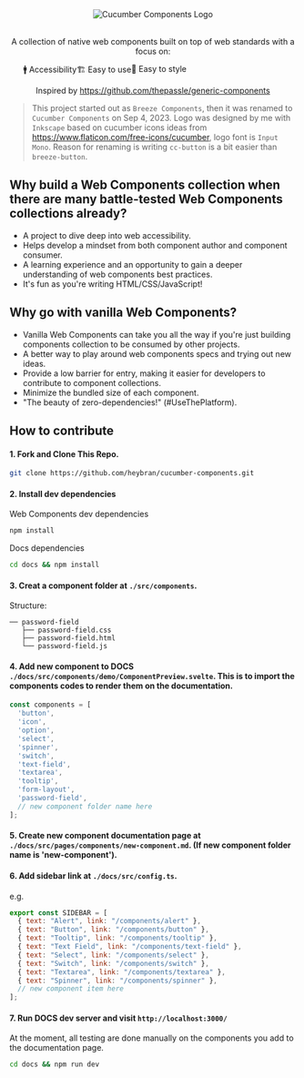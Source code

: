 <div align="center"><img align="center" src="./docs/public/cucumber-components.svg" alt="Cucumber Components Logo"></div>
<br />
<p align="center">A collection of native web components built on top of web standards with a focus on:</p>
<ul align="center" style="display: flex;"><span role="listitem">🚹 Accessibility  </span role="listitem"><span>🏗 Easy to use  </span role="listitem"><span>🎨 Easy to style</span></ul>
<p align="center">Inspired by <a href="https://github.com/thepassle/generic-components" target="_blank">https://github.com/thepassle/generic-components</a></p>

> This project started out as `Breeze Components`, then it was renamed to `Cucumber Components` on Sep 4, 2023. Logo was designed by me with `Inkscape` based on cucumber icons ideas from https://www.flaticon.com/free-icons/cucumber, logo font is `Input Mono`. Reason for renaming is writing `cc-button` is a bit easier than `breeze-button`.


## Why build a Web Components collection when there are many battle-tested Web Components collections already?

- A project to dive deep into web accessibility.
- Helps develop a mindset from both component author and component consumer.
- A learning experience and an opportunity to gain a deeper understanding of web components best practices.
- It's fun as you're writing HTML/CSS/JavaScript!

## Why go with vanilla Web Components?
- Vanilla Web Components can take you all the way if you're just building components collection to be consumed by other projects.
- A better way to play around web components specs and trying out new ideas.
- Provide a low barrier for entry, making it easier for developers to contribute to component collections.
- Minimize the bundled size of each component.
- "The beauty of zero-dependencies!" (#UseThePlatform).

## How to contribute
#### 1. Fork and Clone This Repo.
```bash
git clone https://github.com/heybran/cucumber-components.git
```
#### 2. Install dev dependencies
Web Components dev dependencies
```bash
npm install
```

Docs dependencies
```bash
cd docs && npm install
```

#### 3. Creat a component folder at `./src/components`.
Structure:
```
── password-field
   ├── password-field.css
   ├── password-field.html
   └── password-field.js
```

#### 4. Add new component to DOCS `./docs/src/components/demo/ComponentPreview.svelte`. This is to import the components codes to render them on the documentation.
```javascript
const components = [
  'button',
  'icon',
  'option',
  'select',
  'spinner',
  'switch',
  'text-field',
  'textarea',
  'tooltip',
  'form-layout',
  'password-field',
  // new component folder name here
];
```
#### 5. Create new component documentation page at `./docs/src/pages/components/new-component.md`. (If new component folder name is 'new-component').
#### 6. Add sidebar link at `./docs/src/config.ts`. 
e.g.
```javascript
export const SIDEBAR = [
  { text: "Alert", link: "/components/alert" },
  { text: "Button", link: "/components/button" },
  { text: "Tooltip", link: "/components/tooltip" },
  { text: "Text Field", link: "/components/text-field" },
  { text: "Select", link: "/components/select" },
  { text: "Switch", link: "/components/switch" },
  { text: "Textarea", link: "/components/textarea" },
  { text: "Spinner", link: "/components/spinner" },
  // new component item here
];
```
#### 7. Run DOCS dev server and visit `http://localhost:3000/`

At the moment, all testing are done manually on the components you add to the documentation page.

```bash
cd docs && npm run dev
```
